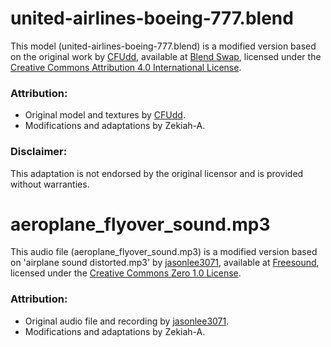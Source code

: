 # united-airlines-boeing-777.blend

This model (united-airlines-boeing-777.blend) is a modified version based on the original work by
[CFUdd](https://www.blendswap.com/profile/648347), available at [Blend Swap](https://www.blendswap.com/blend/30085),
licensed under the [Creative Commons Attribution 4.0 International License](https://creativecommons.org/licenses/by/4.0/deed.en).

### Attribution:
- Original model and textures by [CFUdd](https://www.blendswap.com/profile/648347).
- Modifications and adaptations by Zekiah-A.

### Disclaimer:
This adaptation is not endorsed by the original licensor and is provided without warranties.

# aeroplane_flyover_sound.mp3
This audio file (aeroplane_flyover_sound.mp3) is a modified version based on
'airplane sound distorted.mp3' by 
[jasonlee3071](https://freesound.org/people/jasonlee3071/), available at
[Freesound](https://freesound.org/people/jasonlee3071/sounds/625346/), licensed under
the [Creative Commons Zero 1.0 License](https://creativecommons.org/publicdomain/zero/1.0/).

### Attribution:
- Original audio file and recording by [jasonlee3071](https://freesound.org/people/jasonlee3071/).
- Modifications and adaptations by Zekiah-A. 
